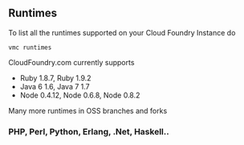 ## Runtimes

To list all the runtimes supported on your Cloud Foundry Instance do

    vmc runtimes

CloudFoundry.com currently supports

- Ruby 1.8.7, Ruby 1.9.2
- Java 6 1.6, Java 7 1.7
- Node 0.4.12, Node 0.6.8, Node 0.8.2

Many more runtimes in OSS branches and forks

### PHP, Perl, Python, Erlang, .Net, Haskell..